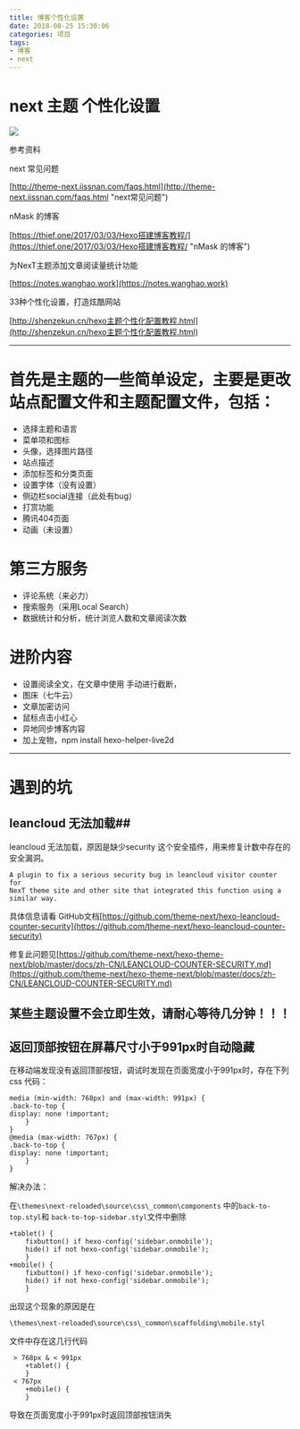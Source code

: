 ```yaml
---
title: 博客个性化设置
date: 2018-08-25 15:30:06
categories: 项目
tags:
- 博客
- next
---
```

# next 主题 个性化设置 #

![](https://haitang10-blog.oss-cn-beijing.aliyuncs.com/next.jpg?Expires=1538746238&OSSAccessKeyId=TMP.AQGgfSbZJ_lWknMIdblvXuFuAdUPVBfxMAZ_VruW6QLImiJYH-E5rdlglhAsADAtAhUAgTLUEMO7IGAEy3dQ1-zXvRJdI5kCFD1wf7QWp_gUr_SfpquzL0wNFyS8&Signature=XXLUdaL7jezOrrRcrZXOtIXEk40%3D)
<!-- more -->
参考资料

next 常见问题

 [http://theme-next.iissnan.com/faqs.html](http://theme-next.iissnan.com/faqs.html "next常见问题")

nMask 的博客

[https://thief.one/2017/03/03/Hexo搭建博客教程/](https://thief.one/2017/03/03/Hexo搭建博客教程/ "nMask 的博客")

为NexT主题添加文章阅读量统计功能

[https://notes.wanghao.work](https://notes.wanghao.work)

33种个性化设置，打造炫酷网站

[http://shenzekun.cn/hexo主题个性化配置教程.html](http://shenzekun.cn/hexo主题个性化配置教程.html)

----------


# 首先是主题的一些简单设定，主要是更改站点配置文件和主题配置文件，包括： #
- 选择主题和语言
- 菜单项和图标
- 头像，选择图片路径
- 站点描述
- 添加标签和分类页面
- 设置字体（没有设置）
- 侧边栏social连接（此处有bug）
- 打赏功能
- 腾讯404页面
- 动画（未设置）

# 第三方服务 #
- 评论系统（来必力）
- 搜索服务（采用Local Search）
- 数据统计和分析，统计浏览人数和文章阅读次数


# 进阶内容 #

- 设置阅读全文，在文章中使用 <!-- more --> 手动进行截断，
- 图床（七牛云）
- 文章加密访问
- 鼠标点击小红心
- 异地同步博客内容
- 加上宠物，npm install hexo-helper-live2d


----------
# 遇到的坑 #

## leancloud 无法加载##
leancloud 无法加载，原因是缺少security 这个安全插件，用来修复计数中存在的安全漏洞。

    A plugin to fix a serious security bug in leancloud visitor counter for
	NexT theme site and other site that integrated this function using a similar way.

具体信息请看 GitHub文档[https://github.com/theme-next/hexo-leancloud-counter-security](https://github.com/theme-next/hexo-leancloud-counter-security)

修复此问题见[https://github.com/theme-next/hexo-theme-next/blob/master/docs/zh-CN/LEANCLOUD-COUNTER-SECURITY.md](https://github.com/theme-next/hexo-theme-next/blob/master/docs/zh-CN/LEANCLOUD-COUNTER-SECURITY.md)

## 某些主题设置不会立即生效，请耐心等待几分钟！！！ ##

## 返回顶部按钮在屏幕尺寸小于991px时自动隐藏 ##
在移动端发现没有返回顶部按钮，调试时发现在页面宽度小于991px时，存在下列css 代码：

    media (min-width: 768px) and (max-width: 991px) {
  	.back-to-top {
    display: none !important;
  		}
	}
	@media (max-width: 767px) {
  	.back-to-top {
    display: none !important;
  		}
	}
解决办法：

在`\themes\next-reloaded\source\css\_common\components`
中的`back-to-top.styl`和 `back-to-top-sidebar.styl`文件中删除

    
  	+tablet() {
    	fixbutton() if hexo-config('sidebar.onmobile');
    	hide() if not hexo-config('sidebar.onmobile');
  		}
  	+mobile() {
    	fixbutton() if hexo-config('sidebar.onmobile');
    	hide() if not hexo-config('sidebar.onmobile');
 		}

出现这个现象的原因是在 

`\themes\next-reloaded\source\css\_common\scaffolding\mobile.styl` 

文件中存在这几行代码

     > 768px & < 991px
		+tablet() {
		}
	 < 767px
		+mobile() {
		}



导致在页面宽度小于991px时返回顶部按钮消失

